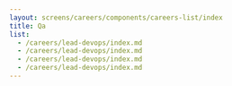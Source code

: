 ```yaml
---
layout: screens/careers/components/careers-list/index
title: Qa
list:
  - /careers/lead-devops/index.md
  - /careers/lead-devops/index.md
  - /careers/lead-devops/index.md
  - /careers/lead-devops/index.md
---
```

